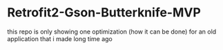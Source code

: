 # Retrofit2-Gson-Butterknife-MVP
this repo is only showing one optimization (how it can be done) for an old application that i made long time ago
